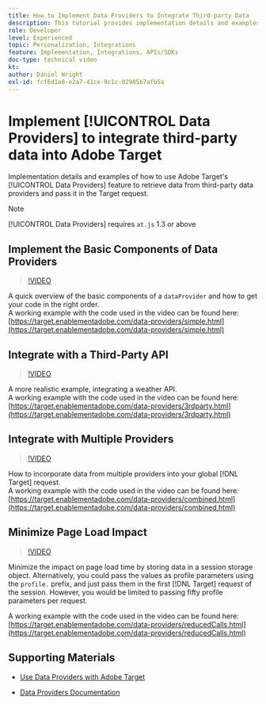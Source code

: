 ```yaml
---
title: How to Implement Data Providers to Integrate Third-party Data
description: This tutorial provides implementation details and examples of how to use Adobe Target's Data Providers feature to retrieve data from third-party data providers and pass it in the Target request.
role: Developer
level: Experienced
topic: Personalization, Integrations
feature: Implementation, Integrations, APIs/SDKs
doc-type: technical video
kt:
author: Daniel Wright
exl-id: fcf6d1a8-e2a7-41ce-9c1c-02985b7afb5a
---
```

# Implement [!UICONTROL Data Providers] to integrate third-party data into Adobe Target

Implementation details and examples of how to use Adobe Target's [!UICONTROL Data Providers] feature to retrieve data from third-party data providers and pass it in the Target request.

>[!NOTE]
>
>[!UICONTROL Data Providers] requires `at.js` 1.3 or above

## Implement the Basic Components of Data Providers

>[!VIDEO](https://video.tv.adobe.com/v/22348/?quality=12)

A quick overview of the basic components of a `dataProvider` and how to get your code in the right order.  
A working example with the code used in the video can be found here:
[https://target.enablementadobe.com/data-providers/simple.html](https://target.enablementadobe.com/data-providers/simple.html)

## Integrate with a Third-Party API

>[!VIDEO](https://video.tv.adobe.com/v/22345/)

A more realistic example, integrating a weather API.  
A working example with the code used in the video can be found here:
[https://target.enablementadobe.com/data-providers/3rdparty.html](https://target.enablementadobe.com/data-providers/3rdparty.html)

## Integrate with Multiple Providers

>[!VIDEO](https://video.tv.adobe.com/v/22346/)

How to incorporate data from multiple providers into your global [!DNL Target] request.  
A working example with the code used in the video can be found here:
[https://target.enablementadobe.com/data-providers/combined.html](https://target.enablementadobe.com/data-providers/combined.html)

## Minimize Page Load Impact

>[!VIDEO](https://video.tv.adobe.com/v/22347/)

Minimize the impact on page load time by storing data in a session storage object. Alternatively, you could pass the values as profile parameters using the `profile.` prefix, and just pass them in the first [!DNL Target] request of the session. However, you would be limited to passing fifty profile parameters per request.

A working example with the code used in the video can be found here: [https://target.enablementadobe.com/data-providers/reducedCalls.html](https://target.enablementadobe.com/data-providers/reducedCalls.html)

## Supporting Materials

* [Use Data Providers with Adobe Target](use-data-providers-to-integrate-third-party-data.md)  

* [Data Providers Documentation](https://experienceleague.adobe.com/docs/target/using/implement-target/client-side/at-js-implementation/functions-overview/targetgobalsettings.html?lang=en#data-providers)
